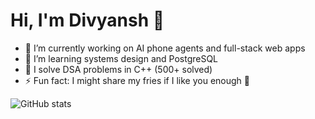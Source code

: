 # Hi, I'm Divyansh 👋

- 🔭 I’m currently working on AI phone agents and full-stack web apps
- 🌱 I’m learning systems design and PostgreSQL
- 🧠 I solve DSA problems in C++ (500+ solved)
- ⚡ Fun fact: I might share my fries if I like you enough 🍟

![GitHub stats](https://github-readme-stats.vercel.app/api?username=kami123kaze&show_icons=true&theme=radical)
